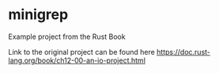# minigrep
Example project from the Rust Book

Link to the original project can be found here
https://doc.rust-lang.org/book/ch12-00-an-io-project.html
